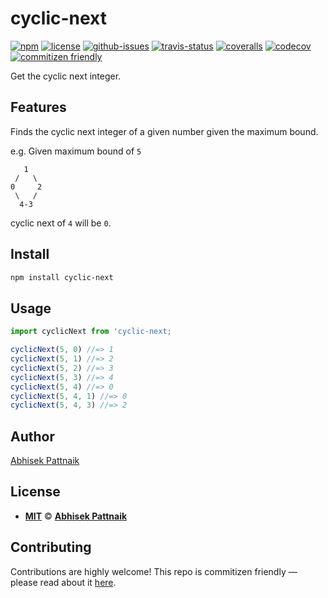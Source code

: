 # cyclic-next

[![npm](https://img.shields.io/npm/v/cyclic-next.svg)](https://www.npmjs.com/package/cyclic-next)
[![license](https://img.shields.io/npm/l/cyclic-next.svg)](https://abhisekp.mit-license.org/)
[![github-issues](https://img.shields.io/github/issues/abhisekp/cyclic-next.svg)](https://github.com/abhisekp/cyclic-next/issues)
[![travis-status](https://img.shields.io/travis/abhisekp/cyclic-next.svg)](https://travis-ci.org/abhisekp/cyclic-next)
[![coveralls](https://img.shields.io/coveralls/abhisekp/cyclic-next.svg)](https://coveralls.io/github/abhisekp/cyclic-next)
[![codecov](https://codecov.io/gh/abhisekp/cyclic-next/branch/master/graph/badge.svg)](https://codecov.io/gh/abhisekp/cyclic-next)
[![commitizen friendly](https://img.shields.io/badge/commitizen-friendly-brightgreen.svg)](http://commitizen.github.io/cz-cli/)

Get the cyclic next integer.


## Features
Finds the cyclic next integer of a given number given the maximum bound.

e.g.
Given maximum bound of `5`    
```text
   1
 /   \
0     2
 \   /
  4-3  
```  
cyclic next of `4` will be `0`.

## Install

```sh
npm install cyclic-next
```

## Usage

```js
import cyclicNext from 'cyclic-next;

cyclicNext(5, 0) //=> 1
cyclicNext(5, 1) //=> 2
cyclicNext(5, 2) //=> 3
cyclicNext(5, 3) //=> 4
cyclicNext(5, 4) //=> 0
cyclicNext(5, 4, 1) //=> 0
cyclicNext(5, 4, 3) //=> 2
```

## Author

[Abhisek Pattnaik](https://about.me/abhisekp)

## License

- [**MIT**](https://abhisekp.mit-license.org/) © [**Abhisek Pattnaik**](https://github.com/abhisekp)

## Contributing

Contributions are highly welcome! This repo is commitizen friendly — please read about it [here](http://commitizen.github.io/cz-cli/).
